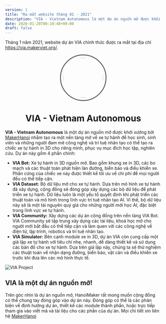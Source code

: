 ```yaml
---
version: 1
title: "Ra mắt website tháng 01 - 2021"
description: "VIA - Vietnam Autonomous là một dự án nguồn mở được khởi xướng bởi MakerHanoi nhằm tạo ra một nền tảng mở về xe tự hành để học sinh, sinh viên và những người đam mê công nghệ và trí tuệ nhân tạo có thể tạo ra chiếc xe tự hành in 3D cho riêng mình, phục vụ mục đích học tập, nghiên cứu."
date: 2020-01-28T00:10:48+09:00
draft: false
---
```


Tháng 1 năm 2021, website dự án VIA chính thức được ra mắt tại địa chỉ <https://via.makerviet.org/>.


<div style="text-align: center">
    <img src="/media/via-logo.png" style="width: 8rem; border-radius: 50%; border: 3px solid #636162; padding: 0.5rem">
    <h1 style="display: block">VIA - Vietnam Autonomous</h1>
</div>

**VIA - Vietnam Autonomous** là một dự án nguồn mở được khởi xướng bởi [MakerHanoi](https://www.facebook.com/makerhanoi) nhằm tạo ra một nền tảng mở về xe tự hành để học sinh, sinh viên và những người đam mê công nghệ và trí tuệ nhân tạo có thể tạo ra chiếc xe tự hành in 3D cho riêng mình, phục vụ mục đích học tập, nghiên cứu. Dự án này gồm 4 phần chính:

- **VIA Bot:** Xe tự hành in 3D nguồn mở. Bao gồm khung xe in 3D, các bo mạch và các thuật toán phát hiện làn đường, biển báo và điều khiển xe. Phần cứng của chiếc xe này được thiết kế tối ưu về chi phí để mọi người đều có thể tiếp cận.
- **VIA Dataset:** Bộ dữ liệu mở cho xe tự hành. Dựa trên mô hình xe tự hành đã xây dựng, cộng đồng sẽ đóng góp xây dựng các bộ dữ liệu để phát triển xe tự hành. Dữ liệu luôn là một yếu tố quyết định khi phát triển các thuật toán và mô hình trong lĩnh vực trí tuệ nhân tạo AI. Vì thế, bộ dữ liệu này sẽ là một tài nguyên quý giá cho những người mới học AI, đặc biệt trong lĩnh vực xe tự hành.
- **VIA Community:** Xây dựng các dự án cộng đồng trên nền tảng VIA Bot. VIA Community sẽ tập trung xây dựng các tài liệu, khoá học mở cho người mới bắt đầu có thể tiếp cận và làm quen với các công nghệ về điện tử, lập trình, robotics và trí tuệ nhân tạo.
- **VIA Simulator:** Bên cạnh module xe in 3D, dự án VIA còn cung cấp một giả lập xe tự hành với tiêu chí nhẹ, nhanh, dễ dàng thiết kế và sử dụng các bản đồ cho xe tự hành. Dựa trên giả lập này, chúng ta sẽ thử nghiệm các thuật toán về nhận dạng đường, biển báo, vật cản và điều khiển xe trước khi đưa lên các mô hình thực tế.

![VIA Project](/media/via.jpg)

## VIA là một dự án nguồn mở!

Trên góc nhìn là dự án nguồn mở, HanoiMaker rất mong muốn cộng đồng có thể chung tay đóng góp vào dự án này. Đóng góp có thể là các phản biện về định hướng dự án, thiết kế các module thành phần, hoặc trực tiếp tham gia vào viết mã và tài liệu cho các phần của dự án. Mọi chi tiết xin liên hệ [MakerHanoi](https://www.facebook.com/makerhanoi)

